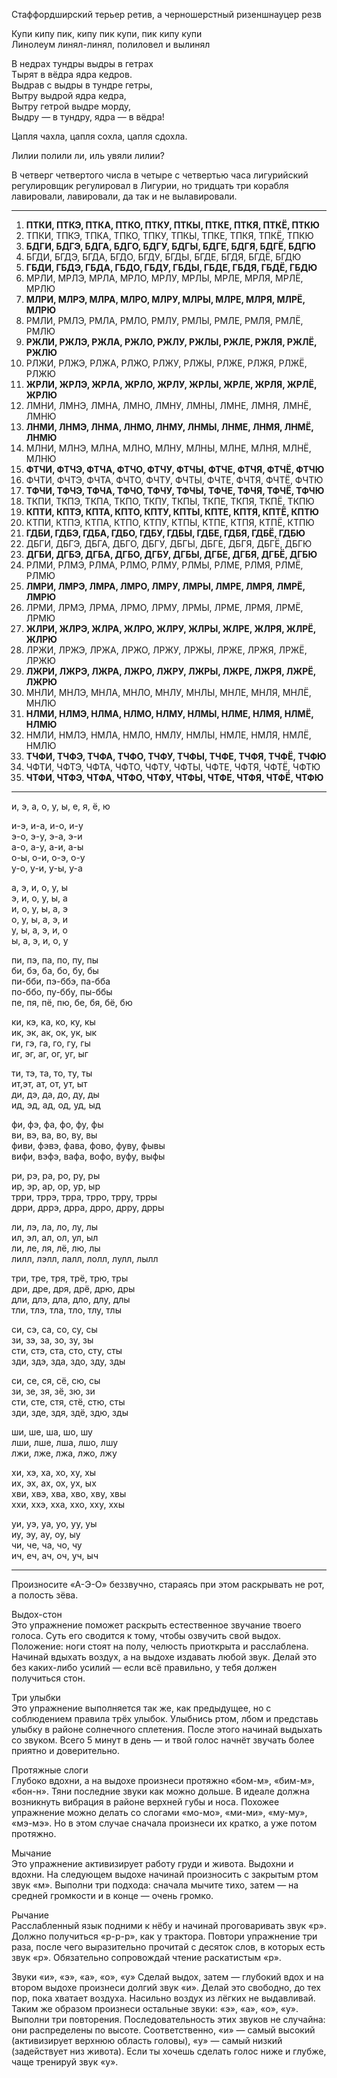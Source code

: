Стаффордширский терьер ретив, а черношерстный ризеншнауцер резв  

Купи кипу пик, кипу пик купи, пик кипу купи  
Линолеум линял-линял, полиловел и вылинял 

В недрах тундры выдры в гетрах  
Тырят в вёдра ядра кедров.  
Выдрав с выдры в тундре гетры,  
Вытру выдрой ядра кедра,  
Вытру гетрой выдре морду,  
Выдру — в тундру, ядра — в вёдра!

Цапля чахла, цапля сохла, цапля сдохла.

Лилии полили ли, иль увяли лилии?

В четверг четвертого числа в четыре с четвертью часа лигурийский регулировщик регулировал в Лигурии, но тридцать три корабля лавировали, лавировали, да так и не вылавировали.

---

1. **ПТКИ, ПТКЭ, ПТКА, ПТКО, ПТКУ, ПТКЫ, ПТКЕ, ПТКЯ, ПТКЁ, ПТКЮ**  
2. ТПКИ, ТПКЭ, ТПКА, ТПКО, ТПКУ, ТПКЫ, ТПКЕ, ТПКЯ, ТПКЁ, ТПКЮ  
3. **БДГИ, БДГЭ, БДГА, БДГО, БДГУ, БДГЫ, БДГЕ, БДГЯ, БДГЁ, БДГЮ**  
4. БГДИ, БГДЭ, БГДА, БГДО, БГДУ, БГДЫ, БГДЕ, БГДЯ, БГДЁ, БГДЮ  
5. **ГБДИ, ГБДЭ, ГБДА, ГБДО, ГБДУ, ГБДЫ, ГБДЕ, ГБДЯ, ГБДЁ, ГБДЮ**  
6. МРЛИ, МРЛЭ, МРЛА, МРЛО, МРЛУ, МРЛЫ, МРЛЕ, МРЛЯ, МРЛЁ, МРЛЮ  
7. **МЛРИ, МЛРЭ, МЛРА, МЛРО, МЛРУ, МЛРЫ, МЛРЕ, МЛРЯ, МЛРЁ, МЛРЮ**  
8. РМЛИ, РМЛЭ, РМЛА, РМЛО, РМЛУ, РМЛЫ, РМЛЕ, РМЛЯ, РМЛЁ, РМЛЮ  
9. **РЖЛИ, РЖЛЭ, РЖЛА, РЖЛО, РЖЛУ, РЖЛЫ, РЖЛЕ, РЖЛЯ, РЖЛЁ, РЖЛЮ**  
10. РЛЖИ, РЛЖЭ, РЛЖА, РЛЖО, РЛЖУ, РЛЖЫ, РЛЖЕ, РЛЖЯ, РЛЖЁ, РЛЖЮ  
11. **ЖРЛИ, ЖРЛЭ, ЖРЛА, ЖРЛО, ЖРЛУ, ЖРЛЫ, ЖРЛЕ, ЖРЛЯ, ЖРЛЁ, ЖРЛЮ**  
12. ЛМНИ, ЛМНЭ, ЛМНА, ЛМНО, ЛМНУ, ЛМНЫ, ЛМНЕ, ЛМНЯ, ЛМНЁ, ЛМНЮ  
13. **ЛНМИ, ЛНМЭ, ЛНМА, ЛНМО, ЛНМУ, ЛНМЫ, ЛНМЕ, ЛНМЯ, ЛНМЁ, ЛНМЮ**  
14. МЛНИ, МЛНЭ, МЛНА, МЛНО, МЛНУ, МЛНЫ, МЛНЕ, МЛНЯ, МЛНЁ, МЛНЮ  
15. **ФТЧИ, ФТЧЭ, ФТЧА, ФТЧО, ФТЧУ, ФТЧЫ, ФТЧЕ, ФТЧЯ, ФТЧЁ, ФТЧЮ**  
16. ФЧТИ, ФЧТЭ, ФЧТА, ФЧТО, ФЧТУ, ФЧТЫ, ФЧТЕ, ФЧТЯ, ФЧТЁ, ФЧТЮ  
17. **ТФЧИ, ТФЧЭ, ТФЧА, ТФЧО, ТФЧУ, ТФЧЫ, ТФЧЕ, ТФЧЯ, ТФЧЁ, ТФЧЮ**  
18. ТКПИ, ТКПЭ, ТКПА, ТКПО, ТКПУ, ТКПЫ, ТКПЕ, ТКПЯ, ТКПЁ, ТКПЮ  
19. **КПТИ, КПТЭ, КПТА, КПТО, КПТУ, КПТЫ, КПТЕ, КПТЯ, КПТЁ, КПТЮ**  
20. КТПИ, КТПЭ, КТПА, КТПО, КТПУ, КТПЫ, КТПЕ, КТПЯ, КТПЁ, КТПЮ  
21. **ГДБИ, ГДБЭ, ГДБА, ГДБО, ГДБУ, ГДБЫ, ГДБЕ, ГДБЯ, ГДБЁ, ГДБЮ**  
22. ДБГИ, ДБГЭ, ДБГА, ДБГО, ДБГУ, ДБГЫ, ДБГЕ, ДБГЯ, ДБГЁ, ДБГЮ  
23. **ДГБИ, ДГБЭ, ДГБА, ДГБО, ДГБУ, ДГБЫ, ДГБЕ, ДГБЯ, ДГБЁ, ДГБЮ**  
24. РЛМИ, РЛМЭ, РЛМА, РЛМО, РЛМУ, РЛМЫ, РЛМЕ, РЛМЯ, РЛМЁ, РЛМЮ  
25. **ЛМРИ, ЛМРЭ, ЛМРА, ЛМРО, ЛМРУ, ЛМРЫ, ЛМРЕ, ЛМРЯ, ЛМРЁ, ЛМРЮ**  
26. ЛРМИ, ЛРМЭ, ЛРМА, ЛРМО, ЛРМУ, ЛРМЫ, ЛРМЕ, ЛРМЯ, ЛРМЁ, ЛРМЮ  
27. **ЖЛРИ, ЖЛРЭ, ЖЛРА, ЖЛРО, ЖЛРУ, ЖЛРЫ, ЖЛРЕ, ЖЛРЯ, ЖЛРЁ, ЖЛРЮ**  
28. ЛРЖИ, ЛРЖЭ, ЛРЖА, ЛРЖО, ЛРЖУ, ЛРЖЫ, ЛРЖЕ, ЛРЖЯ, ЛРЖЁ, ЛРЖЮ  
29. **ЛЖРИ, ЛЖРЭ, ЛЖРА, ЛЖРО, ЛЖРУ, ЛЖРЫ, ЛЖРЕ, ЛЖРЯ, ЛЖРЁ, ЛЖРЮ**  
30. МНЛИ, МНЛЭ, МНЛА, МНЛО, МНЛУ, МНЛЫ, МНЛЕ, МНЛЯ, МНЛЁ, МНЛЮ  
31. **НЛМИ, НЛМЭ, НЛМА, НЛМО, НЛМУ, НЛМЫ, НЛМЕ, НЛМЯ, НЛМЁ, НЛМЮ**  
32. НМЛИ, НМЛЭ, НМЛА, НМЛО, НМЛУ, НМЛЫ, НМЛЕ, НМЛЯ, НМЛЁ, НМЛЮ  
33. **ТЧФИ, ТЧФЭ, ТЧФА, ТЧФО, ТЧФУ, ТЧФЫ, ТЧФЕ, ТЧФЯ, ТЧФЁ, ТЧФЮ**  
34. ЧФТИ, ЧФТЭ, ЧФТА, ЧФТО, ЧФТУ, ЧФТЫ, ЧФТЕ, ЧФТЯ, ЧФТЁ, ЧФТЮ  
35. **ЧТФИ, ЧТФЭ, ЧТФА, ЧТФО, ЧТФУ, ЧТФЫ, ЧТФЕ, ЧТФЯ, ЧТФЁ, ЧТФЮ**

---

и, э, а, о, у, ы, е, я, ё, ю

и-э, и-а, и-о, и-у  
э-о, э-у, э-а, э-и  
а-о, а-у, а-и, а-ы  
о-ы, о-и, о-э, о-у  
у-о, у-и, у-ы, у-а

а, э, и, о, у, ы  
э, и, о, у, ы, а  
и, о, у, ы, а, э  
о, у, ы, а, э, и  
у, ы, а, э, и, о  
ы, а, э, и, о, у

пи, пэ, па, по, пу, пы  
би, бэ, ба, бо, бу, бы  
пи-бби, пэ-ббэ, па-бба  
по-ббо, пу-ббу, пы-ббы  
пе, пя, пё, пю, бе, бя, бё, бю

ки, кэ, ка, ко, ку, кы  
ик, эк, ак, ок, ук, ык  
ги, гэ, га, го, гу, гы  
иг, эг, аг, ог, уг, ыг

ти, тэ, та, то, ту, ты  
ит,эт, ат, от, ут, ыт  
ди, дэ, да, до, ду, ды  
ид, эд, ад, од, уд, ыд

фи, фэ, фа, фо, фу, фы  
ви, вэ, ва, во, ву, вы  
фиви, фэвэ, фава, фово, фуву, фывы  
вифи, вэфэ, вафа, вофо, вуфу, выфы

ри, рэ, ра, ро, ру, ры  
ир, эр, ар, ор, ур, ыр  
трри, тррэ, трра, трро, трру, трры  
дрри, дррэ, дрра, дрро, дрру, дрры

ли, лэ, ла, ло, лу, лы  
ил, эл, ал, ол, ул, ыл  
ли, ле, ля, лё, лю, лы  
лилл, лэлл, лалл, лолл, лулл, лылл

три, тре, тря, трё, трю, тры  
дри, дре, дря, дрё, дрю, дры  
дли, длэ, дла, дло, длу, длы  
тли, тлэ, тла, тло, тлу, тлы

си, сэ, са, со, су, сы  
зи, зэ, за, зо, зу, зы  
сти, стэ, ста, сто, сту, сты  
зди, здэ, зда, здо, зду, зды

си, се, ся, сё, сю, сы  
зи, зе, зя, зё, зю, зи  
сти, сте, стя, стё, стю, сты  
зди, зде, здя, здё, здю, зды

ши, ше, ша, шо, шу  
лши, лше, лша, лшо, лшу  
лжи, лже, лжа, лжо, лжу

хи, хэ, ха, хо, ху, хы  
их, эх, ах, ох, ух, ых  
хви, хвэ, хва, хво, хву, хвы  
ххи, ххэ, хха, ххо, хху, ххы

уи, уэ, уа, уо, уу, уы  
иу, эу, ау, оу, ыу  
чи, че, ча, чо, чу  
ич, еч, ач, оч, уч, ыч

---

Произносите «А-Э-О» беззвучно, стараясь при этом раскрывать не рот, а полость зёва.

Выдох-стон  
Это упражнение поможет раскрыть естественное звучание твоего голоса. Суть его сводится к тому, чтобы озвучить свой выдох. Положение: ноги стоят на полу, челюсть приоткрыта и расслаблена. Начинай вдыхать воздух, а на выдохе издавать любой звук. Делай это без каких-либо усилий — если всё правильно, у тебя должен получиться стон.

Три улыбки  
Это упражнение выполняется так же, как предыдущее, но с соблюдением правила трёх улыбок. Улыбнись ртом, лбом и представь улыбку в районе солнечного сплетения. После этого начинай выдыхать со звуком. Всего 5 минут в день — и твой голос начнёт звучать более приятно и доверительно.

Протяжные слоги  
Глубоко вдохни, а на выдохе произнеси протяжно «бом-м», «бим-м», «бон-н». Тяни последние звуки как можно дольше. В идеале должна возникнуть вибрация в районе верхней губы и носа. Похожее упражнение можно делать со слогами «мо-мо», «ми-ми», «му-му», «мэ-мэ». Но в этом случае сначала произнеси их кратко, а уже потом протяжно.

Мычание  
Это упражнение активизирует работу груди и живота. Выдохни и вдохни. На следующем выдохе начинай произносить с закрытым ртом звук «м». Выполни три подхода: сначала мычите тихо, затем — на средней громкости и в конце — очень громко.

Рычание  
Расслабленный язык подними к нёбу и начинай проговаривать звук «р». Должно получиться «р-р-р», как у трактора. Повтори упражнение три раза, после чего выразительно прочитай с десяток слов, в которых есть звук «р». Обязательно сопровождай чтение раскатистым «р».

Звуки «и», «э», «а», «о», «у» Сделай выдох, затем — глубокий вдох и на втором выдохе произнеси долгий звук «и». Делай это свободно, до тех пор, пока хватает воздуха. Насильно воздух из лёгких не выдавливай. Таким же образом произнеси остальные звуки: «э», «а», «о», «у». Выполни три повторения.   Последовательность этих звуков не случайна: они распределены по высоте. Соответственно, «и» — самый высокий (активизирует верхнюю область головы), «у» — самый низкий (задействует низ живота). Если ты хочешь сделать голос ниже и глубже, чаще тренируй звук «у».